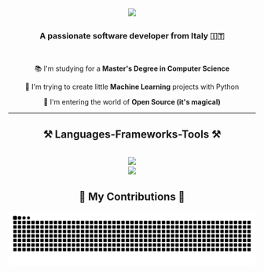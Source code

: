 <h1 align="center">
    <img src="https://readme-typing-svg.herokuapp.com/?font=Righteous&size=35&center=true&vCenter=true&width=500&height=70&duration=4000&lines=Hi+There!+👋;+I'm+Stefano!;" />
</h1>
<h3 align="center">A passionate software developer from Italy 🇮🇹</h3>
<br/>
<div align="center">
  
  📚 I'm studying for a <b>Master's Degree in Computer Science</b>
  
  🤖 I'm trying to create little <b>Machine Learning</b> projects with Python
  
  🌱 I'm entering the world of <b>Open Source (it's magical)</b>
</div>

 <hr/>
 <h2 align="center">⚒️ Languages-Frameworks-Tools ⚒️</h2>
<br/>
<div align="center">
  <img src="https://skillicons.dev/icons?i=react,python,tensorflow,nodejs,typescript" /><br/>
  <img src="https://skillicons.dev/icons?i=javascript,html,css,redux,git,mongodb,jquery,pytorch" />
</div>

<div align="center">
  <h2>🐍 My Contributions 🐍</h2>
  <img alt="snake eating my contributions" src="https://raw.githubusercontent.com/steq28/steq28/output/github-contribution-grid-snake-dark.svg" />
</div>

